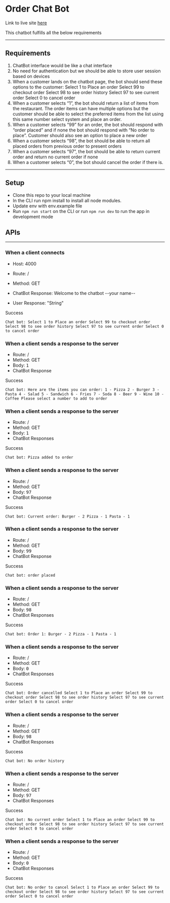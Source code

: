 # Order Chat Bot

Link to live site [here](https://okikiola-chat-bot.onrender.com/)

This chatbot fulfills all the below requirements

---

## Requirements

1. ChatBot interface would be like a chat interface
2. No need for authentication but we should be able to store user session based on devices
3. When a customer lands on the chatbot page, the bot should send these options to the customer:
   Select 1 to Place an order
   Select 99 to checkout order
   Select 98 to see order history
   Select 97 to see current order
   Select 0 to cancel order
4. When a customer selects “1”, the bot should return a list of items from the restaurant. The order items can have multiple options but the customer should be able to select the preferred items from the list using this same number select system and place an order.
5. When a customer selects “99” for an order, the bot should respond with “order placed” and if none the bot should respond with “No order to place”. Customer should also see an option to place a new order
6. When a customer selects “98”, the bot should be able to return all placed orders from previous order to present orders
7. When a customer selects “97”, the bot should be able to return current order and return no current order if none
8. When a customer selects “0”, the bot should cancel the order if there is.

---

## Setup

- Clone this repo to your local machine
- In the CLI run npm install to install all node modules.
- Update env with env.example file
- Run `npm run start` on the CLI or run `npm run dev` to run the app in development mode

## APIs

---

### When a client connects

- Host: 4000
- Route: /
- Method: GET

- ChatBot Response: Welcome to the chatbot --your name--
- User Response: "String"

Success

```
Chat bot: Select 1 to Place an order Select 99 to checkout order Select 98 to see order history Select 97 to see current order Select 0 to cancel order

```

### When a client sends a response to the server

- Route: /
- Method: GET
- Body: <kbd>1</kbd>
- ChatBot Response

Success

```
Chat bot: Here are the items you can order: 1 - Pizza 2 - Burger 3 - Pasta 4 - Salad 5 - Sandwich 6 - Fries 7 - Soda 8 - Beer 9 - Wine 10 - Coffee Please select a number to add to order

```

### When a client sends a response to the server

- Route: /
- Method: GET
- Body: <kbd>1</kbd>
- ChatBot Responses

Success

```
Chat bot: Pizza added to order

```

### When a client sends a response to the server

- Route: /
- Method: GET
- Body: <kbd>97</kbd>
- ChatBot Response

Success

```
Chat bot: Current order: Burger - 2 Pizza - 1 Pasta - 1
```

### When a client sends a response to the server

- Route: /
- Method: GET
- Body: <kbd>99</kbd>
- ChatBot Response

Success

```
Chat bot: order placed

```

### When a client sends a response to the server

- Route: /
- Method: GET
- Body: <kbd>98</kbd>
- ChatBot Responses

Success

```
Chat bot: Order 1: Burger - 2 Pizza - 1 Pasta - 1

```

### When a client sends a response to the server

- Route: /
- Method: GET
- Body: <kbd>0</kbd>
- ChatBot Responses

Success

```
Chat bot: Order cancelled Select 1 to Place an order Select 99 to checkout order Select 98 to see order history Select 97 to see current order Select 0 to cancel order

```

### When a client sends a response to the server

- Route: /
- Method: GET
- Body: <kbd>98</kbd>
- ChatBot Responses

Success

```
Chat bot: No order history

```

### When a client sends a response to the server

- Route: /
- Method: GET
- Body: <kbd>97</kbd>
- ChatBot Responses

Success

```
Chat bot: No current order Select 1 to Place an order Select 99 to checkout order Select 98 to see order history Select 97 to see current order Select 0 to cancel order

```

### When a client sends a response to the server

- Route: /
- Method: GET
- Body: <kbd>0</kbd>
- ChatBot Responses

Success

```
Chat bot: No order to cancel Select 1 to Place an order Select 99 to checkout order Select 98 to see order history Select 97 to see current order Select 0 to cancel order
```
